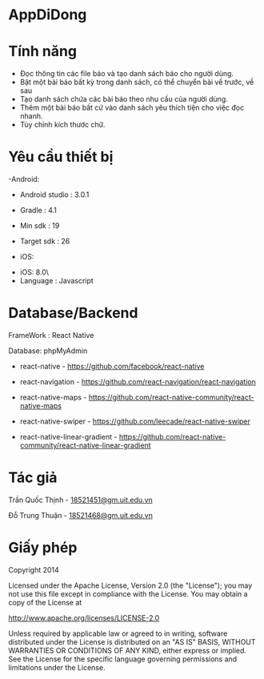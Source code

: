 # AppDiDong
# Tính năng
-	Đọc thông tin các file báo và tạo danh sách báo cho người dùng.
-	Bật một bài báo bất kỳ trong danh sách, có thể chuyển bài về trước, về sau
-	Tạo danh sách chứa các bài báo theo nhu cầu của người dùng.
-	Thêm một bài báo bất cứ vào danh sách yêu thích tiện cho việc đọc nhanh.
-	Tùy chỉnh kích thước chữ.

 
# Yêu cầu thiết bị
-Android:

* Android studio : 3.0.1

* Gradle : 4.1

* Min sdk : 19

* Target sdk : 26

- iOS:

* iOS: 8.0\
* Language : Javascript
# Database/Backend

FrameWork : React Native

Database: phpMyAdmin

* react-native - https://github.com/facebook/react-native

* react-navigation - https://github.com/react-navigation/react-navigation

* react-native-maps - https://github.com/react-native-community/react-native-maps

* react-native-swiper - https://github.com/leecade/react-native-swiper

* react-native-linear-gradient - https://github.com/react-native-community/react-native-linear-gradient

# Tác giả
Trần Quốc Thịnh - 18521451@gm.uit.edu.vn

Đỗ Trung Thuận - 18521468@gm.uit.edu.vn

# Giấy phép
Copyright 2014

Licensed under the Apache License, Version 2.0 (the "License");
you may not use this file except in compliance with the License.
You may obtain a copy of the License at

   http://www.apache.org/licenses/LICENSE-2.0

Unless required by applicable law or agreed to in writing, software
distributed under the License is distributed on an "AS IS" BASIS,
WITHOUT WARRANTIES OR CONDITIONS OF ANY KIND, either express or implied.
See the License for the specific language governing permissions and
limitations under the License.
